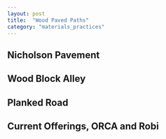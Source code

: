 ```yaml
---
layout: post
title:  "Wood Paved Paths"
category: "materials_practices"
---
```


## Nicholson Pavement

## Wood Block Alley

## Planked Road

## Current Offerings, ORCA and Robi